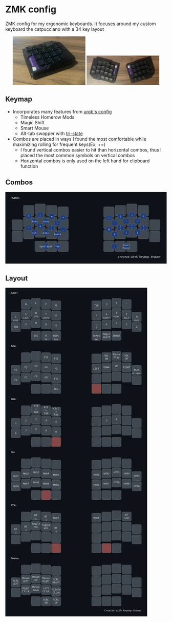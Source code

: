 #  ZMK config
ZMK config for my ergonomic keyboards. It focuses around my custom keyboard the catpucciano with a 34 key layout 

<p align="center">
  <img src="assets/catpucciano/new/IMG_8434.jpg" width="45%" />
  <img src="assets/catpucciano/new/IMG_8432.jpg" width="45%" />
</p>

## Keymap 
- Incorporates many features from [urob's config](https://github.com/urob/zmk-config)
    - Timeless Homerow Mods
    - Magic Shift
    - Smart Mouse
    - Alt-tab swapper with [tri-state](https://github.com/dhruvinsh/zmk-tri-state)
- Combos are placed in ways I found the most comfortable while maximizing rolling for frequent keys(Ex, +=)
    - I found vertical combos easier to hit than horizontal combos, thus I placed the most common symbols on vertical combos 
    - Horizontal combos is only used on the left hand for clipboard function


## Combos
![](assets/combos.png)

## Layout
![](assets/my_keymap.png)
